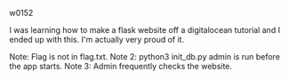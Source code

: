 w0152

I was learning how to make a flask website off a digitalocean tutorial and I ended up with this. I'm actually very proud of it.

Note: Flag is not in flag.txt.
Note 2: python3 init_db.py admin is run before the app starts.
Note 3: Admin frequently checks the website.
